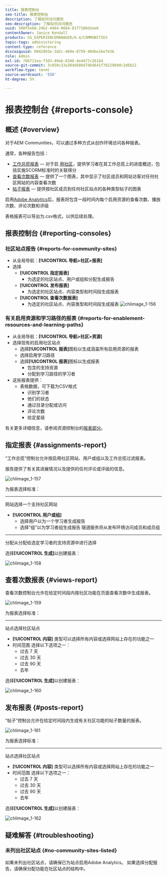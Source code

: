 ```yaml
---
title: 报表控制台
seo-title: 报表控制台
description: 了解如何访问报告
seo-description: 了解如何访问报告
uuid: 580f5eb8-24b2-4404-90d4-81f7108d1ee6
contentOwner: Janice Kendall
products: SG_EXPERIENCEMANAGER/6.4/COMMUNITIES
topic-tags: administering
content-type: reference
discoiquuid: 0042893e-3d2c-469e-8759-404be16e7436
role: Admin
exl-id: 766711ea-f3d3-49ab-8346-4e4477c261bd
source-git-commit: 3c050c33a384d586d74bd641f7622989dc1d6b22
workflow-type: tm+mt
source-wordcount: '558'
ht-degree: 5%

---
```


# 报表控制台 {#reports-console}

## 概述 {#overview}

对于AEM Communities，可以通过多种方式从创作环境访问各种报表。

通常，各种报告包括：

* [工作总揽报表](#assignments-report)  — 对于启 [用社区](overview.md#enablement-community)，提供学习者在其工作总揽上的进度概述，包括实施SCORM标准时的关联得分
* [查看次数报表](#views-report)  — 提供了一个图表，其中显示了社区成员和网站访客对任何社区网站的内容查看次数
* [帖子报表](#posts-report)  — 提供按社区成员到任何社区站点的各种类型帖子的图表

启用[Adobe Analytics](sites-console.md#analytics)后，报表将包含一段时间内每个启用资源的查看次数、播放次数、评论次数和评级

表格报表可以导出为.csv格式，以供后续处理。

## 报表控制台 {#reporting-consoles}

### 社区站点报告 {#reports-for-community-sites}

* 从全局导航：**[!UICONTROL 导航>社区>报表]**
* 选择
   * **[!UICONTROL 指定报表]**
      * 为选定的社区站点、用户或组和分配生成报告
   * **[!UICONTROL 发布报表]**
      * 为选定的社区站点、内容类型和时间段生成报表
   * **[!UICONTROL 查看次数报表]**
      * 为选定的社区站点、内容类型和时间段生成报表
         ![chlimage_1-156](assets/chlimage_1-156.png)

### 有关启用资源和学习路径的报表 {#reports-for-enablement-resources-and-learning-paths}

* 从全局导航：**[!UICONTROL 导航>社区>资源]**
* 选择现有的启用社区站点
   * 选择&#x200B;**[!UICONTROL 报表]**&#x200B;图标以生成涵盖所有启用资源的报表
   * 选择启用学习路径
   * 选择&#x200B;**[!UICONTROL 报表]**&#x200B;图标以生成报表
      * 包含的支持资源
      * 分配到学习路径的学习者
* 这些报表提供：
   * 表格数据，可下载为CSV格式
      * 识别学习者
      * 他们的状态
      * 通过目录分配或访问
      * 评论次数
      * 给定星级

有关更多详细信息，请参阅资源控制台的[报表部分](resources.md#report)。

## 指定报表 {#assignments-report}

“工作总揽”控制台允许按启用社区网站、用户或组以及工作总揽过滤报表。

报告提供了有关其进展情况以及提供的任何评论或评级的信息。

![chlimage_1-157](assets/chlimage_1-157.png)

为报表选择标准：

* ****
网站选择一个支持社区网站
* **[!UICONTROL 用户或组]**
   * 选择用户以为一个学习者生成报告
   * 选择“组”以为学习者组生成报告
隧道服务将从发布环境访问成员和成员组
* ****
分配从分配给选定学习者的支持资源中进行选择

选择&#x200B;**[!UICONTROL 生成]**&#x200B;以创建报表：

![chlimage_1-158](assets/chlimage_1-158.png)

## 查看次数报表 {#views-report}

查看次数控制台允许在给定时间段内按社区功能在页面查看次数中生成报表。

![chlimage_1-159](assets/chlimage_1-159.png)

为报表选择标准：

* ****
站点选择社区站点
* **[!UICONTROL 内容]**
类型可以选择所有内容或选择网站上存在的功能之一
* 时间范围
选择以下选项之一：
   * 过去 7 天
   * 过去 30 天
   * 过去 90 天
   * 去年

选择&#x200B;**[!UICONTROL 生成]**&#x200B;以创建报表：

![chlimage_1-160](assets/chlimage_1-160.png)

## 发布报表 {#posts-report}

“帖子”控制台允许在给定时间段内生成有关社区功能的帖子数量的报表。

![chlimage_1-161](assets/chlimage_1-161.png)

为报表选择标准：

* ****
站点选择社区站点
* **[!UICONTROL 内容]**
类型可以选择所有内容或选择网站上存在的功能之一
* 时间范围
选择以下选项之一：
   * 过去 7 天
   * 过去 30 天
   * 过去 90 天
   * 去年

选择&#x200B;**[!UICONTROL 生成]**&#x200B;以创建报表：

![chlimage_1-162](assets/chlimage_1-162.png)

## 疑难解答 {#troubleshooting}

### 未列出社区站点 {#no-community-sites-listed}

如果未列出社区站点，请确保已为站点启用Adobe Analytics。 如果选择分配报告，请确保分配功能在社区站点的结构中。
